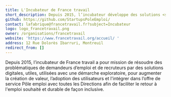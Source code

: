 ```yaml
---
title: L'Incubateur de France travail
short_description: Depuis 2015, l’incubateur développe des solutions <span class="fr-text--bold">facilitant le retour à l’emploi souhaité et durable</span>.
github: https://github.com/StartupsPoleEmploi/
contact: lafabrique@francetravail.fr?subject=Incubateur
logo: logo_francetravail.png
owner: /organisations/francetravail
website: 'https://www.francetravail.org/accueil/ '
address: 12 Rue Dolorès Ibarruri, Montreuil
redirect_from: []
---
```

Depuis 2015, l’incubateur de France travail a pour mission de résoudre des problématiques de demandeurs d’emploi et de recruteurs par des solutions digitales, utiles, utilisées avec une démarche exploratoire, pour augmenter la création de valeur, l’adoption des utilisateurs et l'intégrer dans l’offre de service Pôle emploi avec toutes les Directions afin de faciliter le retour à l'emploi souhaité et durable de façon inclusive.
